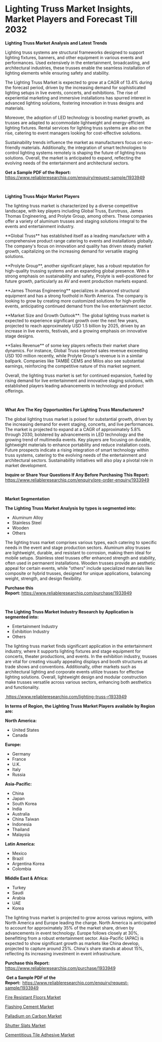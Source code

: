 <p><h1>Lighting Truss Market Insights, Market Players and Forecast Till 2032</h1></p><p><strong>Lighting Truss Market Analysis and Latest Trends</strong></p>
<p><p>Lighting truss systems are structural frameworks designed to support lighting fixtures, banners, and other equipment in various events and performances. Used extensively in the entertainment, broadcasting, and architectural industries, these trusses enable the seamless installation of lighting elements while ensuring safety and stability.</p><p>The Lighting Truss Market is expected to grow at a CAGR of 13.4% during the forecast period, driven by the increasing demand for sophisticated lighting setups in live events, concerts, and exhibitions. The rise of experiential marketing and immersive installations has spurred interest in advanced lighting solutions, fostering innovation in truss designs and materials. </p><p>Moreover, the adoption of LED technology is boosting market growth, as trusses are adapted to accommodate lightweight and energy-efficient lighting fixtures. Rental services for lighting truss systems are also on the rise, catering to event managers looking for cost-effective solutions. </p><p>Sustainability trends influence the market as manufacturers focus on eco-friendly materials. Additionally, the integration of smart technologies to control lighting systems remotely is shaping the future of lighting truss solutions. Overall, the market is anticipated to expand, reflecting the evolving needs of the entertainment and architectural sectors.</p></p>
<p><strong>Get a Sample PDF of the Report:&nbsp;</strong> <a href="https://www.reliableresearchiq.com/enquiry/request-sample/1933949?utm_campaign=123&utm_medium=2&utm_source=Github&utm_content=ia&utm_term=02042025&utm_id=lighting-truss">https://www.reliableresearchiq.com/enquiry/request-sample/1933949</a></p>
<p>&nbsp;</p>
<p><strong>Lighting Truss Major Market Players</strong></p>
<p><p>The lighting truss market is characterized by a diverse competitive landscape, with key players including Global Truss, Eurotruss, James Thomas Engineering, and Prolyte Group, among others. These companies offer a variety of aluminum trusses and staging solutions integral to the events and entertainment industry.</p><p>**Global Truss** has established itself as a leading manufacturer with a comprehensive product range catering to events and installations globally. The company's focus on innovation and quality has driven steady market growth, capitalizing on the increasing demand for versatile staging solutions.</p><p>**Prolyte Group**, another significant player, has a robust reputation for high-quality trussing systems and an expanding global presence. With a strong emphasis on sustainability and safety, Prolyte is well-positioned for future growth, particularly as AV and event production markets expand.</p><p>**James Thomas Engineering** specializes in advanced structural equipment and has a strong foothold in North America. The company is looking to grow by creating more customized solutions for high-profile events, anticipating continued demand from the live entertainment sector.</p><p>**Market Size and Growth Outlook**: The global lighting truss market is expected to experience significant growth over the next few years, projected to reach approximately USD 1.5 billion by 2025, driven by an increase in live events, festivals, and a growing emphasis on innovative stage designs.</p><p>**Sales Revenue** of some key players reflects their market share dynamics. For instance, Global Truss reported sales revenue exceeding USD 100 million recently, while Prolyte Group's revenue is in a similar ballpark. Companies like TAMBÈ CEMS and Milos also see substantial earnings, reinforcing the competitive nature of this market segment.</p><p>Overall, the lighting truss market is set for continued expansion, fueled by rising demand for live entertainment and innovative staging solutions, with established players leading advancements in technology and product offerings.</p></p>
<p>&nbsp;</p>
<p><strong>What Are The Key Opportunities For Lighting Truss Manufacturers?</strong></p>
<p><p>The global lighting truss market is poised for substantial growth, driven by the increasing demand for event staging, concerts, and live performances. The market is projected to expand at a CAGR of approximately 5.8% through 2030, bolstered by advancements in LED technology and the growing trend of multimedia events. Key players are focusing on durable, lightweight materials to enhance portability and reduce installation costs. Future prospects indicate a rising integration of smart technology within truss systems, catering to the evolving needs of the entertainment and architectural sectors. Sustainability initiatives will also play a pivotal role in market development.</p></p>
<p><strong>Inquire or Share Your Questions If Any Before Purchasing This Report:</strong> <a href="https://www.reliableresearchiq.com/enquiry/pre-order-enquiry/1933949?utm_campaign=123&utm_medium=2&utm_source=Github&utm_content=ia&utm_term=02042025&utm_id=lighting-truss">https://www.reliableresearchiq.com/enquiry/pre-order-enquiry/1933949</a></p>
<p>&nbsp;</p>
<p><strong>Market Segmentation</strong></p>
<p><strong>The Lighting Truss Market Analysis by types is segmented into:</strong></p>
<p><ul><li>Aluminum Alloy</li><li>Stainless Steel</li><li>Wooden</li><li>Others</li></ul></p>
<p><p>The lighting truss market comprises various types, each catering to specific needs in the event and stage production sectors. Aluminum alloy trusses are lightweight, durable, and resistant to corrosion, making them ideal for mobile setups. Stainless steel trusses offer enhanced strength and stability, often used in permanent installations. Wooden trusses provide an aesthetic appeal for certain events, while "others" include specialized materials like composite or hybrid trusses, designed for unique applications, balancing weight, strength, and design flexibility.</p></p>
<p><strong>Purchase this Report:&nbsp;</strong><a href="https://www.reliableresearchiq.com/purchase/1933949?utm_campaign=123&utm_medium=2&utm_source=Github&utm_content=ia&utm_term=02042025&utm_id=lighting-truss">https://www.reliableresearchiq.com/purchase/1933949</a></p>
<p>&nbsp;</p>
<p><strong>The Lighting Truss Market Industry Research by Application is segmented into:</strong></p>
<p><ul><li>Entertainment Industry</li><li>Exhibition Industry</li><li>Others</li></ul></p>
<p><p>The lighting truss market finds significant application in the entertainment industry, where it supports lighting fixtures and stage equipment for concerts, theater productions, and events. In the exhibition industry, trusses are vital for creating visually appealing displays and booth structures at trade shows and conventions. Additionally, other markets such as architectural lighting and corporate events utilize trusses for effective lighting solutions. Overall, lightweight design and modular construction make trusses versatile across various sectors, enhancing both aesthetics and functionality.</p></p>
<p><a href="https://www.reliableresearchiq.com/lighting-truss-r1933949?utm_campaign=123&utm_medium=2&utm_source=Github&utm_content=ia&utm_term=02042025&utm_id=lighting-truss">&nbsp;https://www.reliableresearchiq.com/lighting-truss-r1933949</a></p>
<p><strong>In terms of Region, the Lighting Truss Market Players available by Region are:</strong></p>
<p>
    <p> <strong> North America: </strong>
        <ul>
            <li>United States</li>
            <li>Canada</li>
        </ul>
        </p> 
    <p> <strong> Europe: </strong>
        <ul>
            <li>Germany</li>
            <li>France</li>
            <li>U.K.</li>
            <li>Italy</li>
            <li>Russia</li>
        </ul>
        </p> 
    <p> <strong> Asia-Pacific: </strong>
        <ul>
            <li>China</li>
            <li>Japan</li>
            <li>South Korea</li>
            <li>India</li>
            <li>Australia</li>
            <li>China Taiwan</li>
            <li>Indonesia</li>
            <li>Thailand</li>
            <li>Malaysia</li>
        </ul>
        </p> 
    <p> <strong> Latin America: </strong>
        <ul>
            <li>Mexico</li>
            <li>Brazil</li>
            <li>Argentina Korea</li>
            <li>Colombia</li>
        </ul>
        </p> 
    <p> <strong> Middle East & Africa: </strong>
        <ul>
            <li>Turkey</li>
            <li>Saudi</li>
            <li>Arabia</li>
            <li>UAE</li>
            <li>Korea</li>
        </ul>
    </p>
    </p>
<p><p>The lighting truss market is projected to grow across various regions, with North America and Europe leading the charge. North America is anticipated to account for approximately 35% of the market share, driven by advancements in event technology. Europe follows closely at 30%, benefitting from a robust entertainment sector. Asia-Pacific (APAC) is expected to show significant growth as markets like China develop, projected to capture around 25%. China's share stands at about 15%, reflecting its increasing investment in event infrastructure. </p></p>
<p><strong>Purchase this Report: </strong><a href="https://www.reliableresearchiq.com/purchase/1933949?utm_campaign=123&utm_medium=2&utm_source=Github&utm_content=ia&utm_term=02042025&utm_id=lighting-truss">https://www.reliableresearchiq.com/purchase/1933949</a></p>
<p>&nbsp;<strong>Get a Sample PDF of the Report:&nbsp;&nbsp;</strong><a href="https://www.reliableresearchiq.com/enquiry/request-sample/1933949?utm_campaign=123&utm_medium=2&utm_source=Github&utm_content=ia&utm_term=02042025&utm_id=lighting-truss">https://www.reliableresearchiq.com/enquiry/request-sample/1933949</a></p>
<p><strong></strong></p>
<p><p><a href="https://github.com/benasjuettk3/Market-Research-Report-List-1/blob/main/fire-resistant-floors-market.md?utm_campaign=123&utm_medium=2&utm_source=Github&utm_content=ia&utm_term=02042025&utm_id=lighting-truss">Fire Resistant Floors Market</a></p><p><a href="https://github.com/ardgenoud/Market-Research-Report-List-1/blob/main/flashing-cement-market.md?utm_campaign=123&utm_medium=2&utm_source=Github&utm_content=ia&utm_term=02042025&utm_id=lighting-truss">Flashing Cement Market</a></p><p><a href="https://github.com/airitaursela/Market-Research-Report-List-1/blob/main/palladium-on-carbon-market.md?utm_campaign=123&utm_medium=2&utm_source=Github&utm_content=ia&utm_term=02042025&utm_id=lighting-truss">Palladium on Carbon Market</a></p><p><a href="https://github.com/gauldvikerm6/Market-Research-Report-List-1/blob/main/shutter-slats-market.md?utm_campaign=123&utm_medium=2&utm_source=Github&utm_content=ia&utm_term=02042025&utm_id=lighting-truss">Shutter Slats Market</a></p><p><a href="https://github.com/cingozascard/Market-Research-Report-List-1/blob/main/cementitious-tile-adhesive-market.md?utm_campaign=123&utm_medium=2&utm_source=Github&utm_content=ia&utm_term=02042025&utm_id=lighting-truss">Cementitious Tile Adhesive Market</a></p></p>